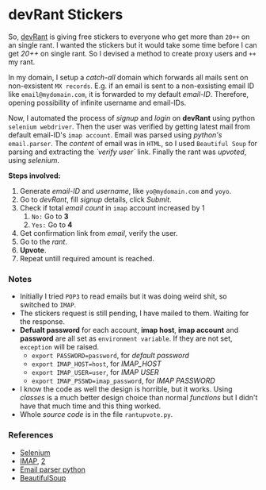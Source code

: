 # devRant Stickers
So, [devRant](https://devrant.com/) is giving free stickers to everyone who get more than `20++` on an single rant. 
I wanted the stickers but it would take some time before I can get _20++_ on single rant. So I devised a method to create proxy users and `++` my rant.

In my domain, I setup a _catch-all_ domain which forwards all mails sent on non-exsistent `MX records`. E.g. if an email is sent to a non-exsisting email ID like `email@mydomain.com`, it is forwarded to my default _email-ID_. Therefore, opening possibility of infinite username and email-IDs.

Now, I automated the process of _signup_ and _login_ on __devRant__ using python     `selenium webdriver`. Then the user was verified by getting latest mail from default email-ID's `imap account`. Email was parsed using _python's_ `email.parser`. The _content_ of email was in `HTML`, so I used `Beautiful Soup` for parsing and extracting the _\`verify user\`_ link. Finally the rant was _upvoted_, using _selenium_.

__Steps involved:__
1. Generate _email-ID_ and _username_, like `yo@mydomain.com` and `yoyo`.
2. Go to _devRant_, fill _signup_ details, click _Submit_.
3. Check if total _email count_ in `imap` account increased by 1
    1. `No:` Go to __3__
    2. `Yes:` Go to __4__
4. Get confirmation link from _email_, verify the user.
5. Go to the _rant_.
6. __Upvote__.
7. Repeat untill required amount is reached.

### Notes
* Initially I tried `POP3` to read emails but it was doing weird shit, so switched to `IMAP`.
* The stickers request is still pending, I have mailed to them. Waiting for the response.
* __Defualt password__ for each account, __imap host__, __imap account__ and __password__ are all set as `environment variable`. If they are not set, `exception` will be raised.
    * `export PASSWORD=password`, for _default password_
    * `export IMAP_HOST=host`, for _IMAP_HOST_
    * `export IMAP_USER=user`, for _IMAP USER_
    * `export IMAP_PSSWD=imap_password`, for _IMAP PASSWORD_ 
* I know the code as well the design is horrible, but it works. Using _classes_ is a much better design choice than normal _functions_ but I didn't have that much time and this thing worked.
* Whole _source code_ is in the file `rantupvote.py`.

### References
* [Selenium](http://selenium-python.readthedocs.io/)
* [IMAP](https://pymotw.com/2/imaplib/), [2](https://docs.python.org/3.6/library/imaplib.html)
* [Email parser python](https://docs.python.org/3/library/email.parser.html)
* [BeautifulSoup](https://www.crummy.com/software/BeautifulSoup/bs4/doc/)
